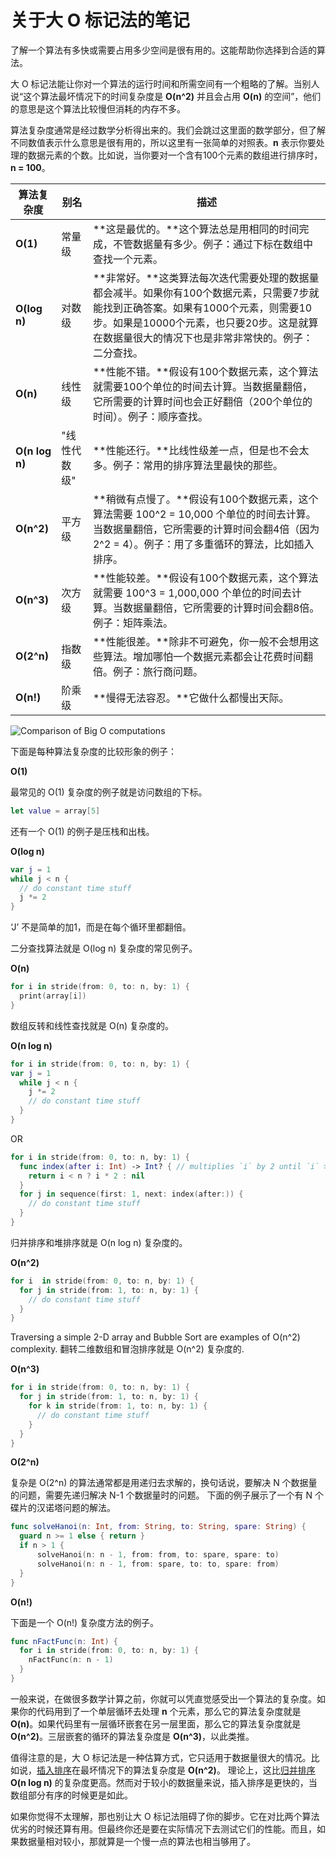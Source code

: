 # 关于大 O 标记法的笔记

了解一个算法有多快或需要占用多少空间是很有用的。这能帮助你选择到合适的算法。

大 O 标记法能让你对一个算法的运行时间和所需空间有一个粗略的了解。当别人说“这个算法最坏情况下的时间复杂度是 **O(n^2)** 并且会占用 **O(n)** 的空间”，他们的意思是这个算法比较慢但消耗的内存不多。

算法复杂度通常是经过数学分析得出来的。我们会跳过这里面的数学部分，但了解不同数值表示什么意思是很有用的，所以这里有一张简单的对照表。**n** 表示你要处理的数据元素的个数。比如说，当你要对一个含有100个元素的数组进行排序时，**n = 100**。

算法复杂度 | 别名 | 描述
------| ---- | -----------
**O(1)** | 常量级 | **这是最优的。**这个算法总是用相同的时间完成，不管数据量有多少。例子：通过下标在数组中查找一个元素。
**O(log n)** | 对数级 | **非常好。**这类算法每次迭代需要处理的数据量都会减半。如果你有100个数据元素，只需要7步就能找到正确答案。如果有1000个元素，则需要10步。如果是10000个元素，也只要20步。这是就算在数据量很大的情况下也是非常非常快的。例子：二分查找。
**O(n)** | 线性级 | **性能不错。**假设有100个数据元素，这个算法就需要100个单位的时间去计算。当数据量翻倍，它所需要的计算时间也会正好翻倍（200个单位的时间）。例子：顺序查找。
**O(n log n)** | "线性代数级" | **性能还行。**比线性级差一点，但是也不会太多。例子：常用的排序算法里最快的那些。
**O(n^2)** | 平方级 | **稍微有点慢了。**假设有100个数据元素，这个算法需要 100^2 = 10,000 个单位的时间去计算。当数据量翻倍，它所需要的计算时间会翻4倍（因为 2^2 = 4）。例子：用了多重循环的算法，比如插入排序。
**O(n^3)** | 次方级 | **性能较差。**假设有100个数据元素，这个算法就需要 100^3 = 1,000,000 个单位的时间去计算。当数据量翻倍，它所需要的计算时间会翻8倍。例子：矩阵乘法。
**O(2^n)** | 指数级 | **性能很差。**除非不可避免，你一般不会想用这些算法。增加哪怕一个数据元素都会让花费时间翻倍。例子：旅行商问题。
**O(n!)** | 阶乘级 | **慢得无法容忍。**它做什么都慢出天际。



![Comparison of Big O computations](https://upload.wikimedia.org/wikipedia/commons/7/7e/Comparison_computational_complexity.svg)



下面是每种算法复杂度的比较形象的例子：

**O(1)**

  最常见的 O(1) 复杂度的例子就是访问数组的下标。

  ```swift
  let value = array[5]
  ```

  还有一个 O(1) 的例子是压栈和出栈。


**O(log n)**

  ```swift
  var j = 1
  while j < n {
    // do constant time stuff
    j *= 2
  }
  ```  

  ‘J’ 不是简单的加1，而是在每个循环里都翻倍。

  二分查找算法就是 O(log n) 复杂度的常见例子。


**O(n)**

  ```swift
  for i in stride(from: 0, to: n, by: 1) {
    print(array[i])
  }
  ```

  数组反转和线性查找就是 O(n) 复杂度的。


**O(n log n)**

  ```swift
  for i in stride(from: 0, to: n, by: 1) {
  var j = 1
    while j < n {
      j *= 2
      // do constant time stuff
    }
  }
  ```

  OR

  ```swift
  for i in stride(from: 0, to: n, by: 1) {
    func index(after i: Int) -> Int? { // multiplies `i` by 2 until `i` >= `n`
      return i < n ? i * 2 : nil
    }
    for j in sequence(first: 1, next: index(after:)) {
      // do constant time stuff
    }
  }
  ```

  归并排序和堆排序就是 O(n log n) 复杂度的。


**O(n^2)**

  ```swift
  for i  in stride(from: 0, to: n, by: 1) {
    for j in stride(from: 1, to: n, by: 1) {
      // do constant time stuff
    }
  }
  ```

  Traversing a simple 2-D array and Bubble Sort are examples of O(n^2) complexity.
  翻转二维数组和冒泡排序就是 O(n^2) 复杂度的.


**O(n^3)**

  ```swift
  for i in stride(from: 0, to: n, by: 1) {
    for j in stride(from: 1, to: n, by: 1) {
      for k in stride(from: 1, to: n, by: 1) {
        // do constant time stuff
      }
    }
  }
  ```  

**O(2^n)**

  复杂是 O(2^n) 的算法通常都是用递归去求解的，换句话说，要解决 N 个数据量的问题，需要先递归解决 N-1 个数据量时的问题。
  下面的例子展示了一个有 N 个碟片的汉诺塔问题的解法。

  ```swift
  func solveHanoi(n: Int, from: String, to: String, spare: String) {
    guard n >= 1 else { return }
    if n > 1 {
        solveHanoi(n: n - 1, from: from, to: spare, spare: to)
        solveHanoi(n: n - 1, from: spare, to: to, spare: from)
    }
  }
  ```


**O(n!)**

  下面是一个 O(n!) 复杂度方法的例子。

  ```swift
  func nFactFunc(n: Int) {
    for i in stride(from: 0, to: n, by: 1) {
      nFactFunc(n: n - 1)
    }
  }
  ```

一般来说，在做很多数学计算之前，你就可以凭直觉感受出一个算法的复杂度。如果你的代码用到了一个单层循环去处理 **n** 个元素，那么它的算法复杂度就是 **O(n)**。如果代码里有一层循环嵌套在另一层里面，那么它的算法复杂度就是 **O(n^2)**。三层嵌套的循环的算法复杂度是 **O(n^3)**，以此类推。

值得注意的是，大 O 标记法是一种估算方式，它只适用于数据量很大的情况。比如说，[插入排序](Insertion%20Sort/)在最坏情况下的算法复杂度是 **O(n^2)**。
理论上，这比[归并排序](Merge%20Sort/) **O(n log n)** 的复杂度更高。然而对于较小的数据量来说，插入排序是更快的，当数组部分有序的时候更是如此。

如果你觉得不太理解，那也别让大 O 标记法阻碍了你的脚步。它在对比两个算法优劣的时候还算有用。但最终你还是要在实际情况下去测试它们的性能。而且，如果数据量相对较小，那就算是一个慢一点的算法也相当够用了。